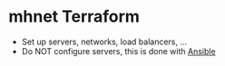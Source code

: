 # mhnet Terraform

* Set up servers, networks, load balancers, ...
* Do NOT configure servers, this is done with [Ansible](../ansible)
